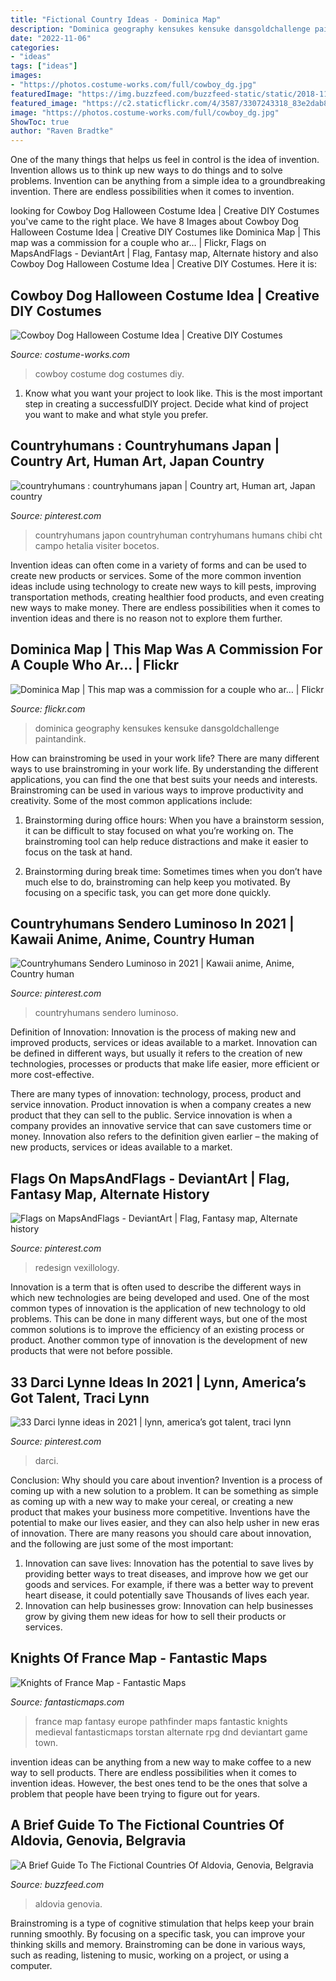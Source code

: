```yaml
---
title: "Fictional Country Ideas - Dominica Map"
description: "Dominica geography kensukes kensuke dansgoldchallenge paintandink"
date: "2022-11-06"
categories:
- "ideas"
tags: ["ideas"]
images:
- "https://photos.costume-works.com/full/cowboy_dg.jpg"
featuredImage: "https://img.buzzfeed.com/buzzfeed-static/static/2018-11/28/15/campaign_images/buzzfeed-prod-web-04/a-brief-guide-to-the-fictional-countries-of-aldov-2-27034-1543437341-6_dblbig.jpg"
featured_image: "https://c2.staticflickr.com/4/3587/3307243318_83e2dab8be_z.jpg?zz=1"
image: "https://photos.costume-works.com/full/cowboy_dg.jpg"
ShowToc: true
author: "Raven Bradtke"
---
```



One of the many things that helps us feel in control is the idea of invention. Invention allows us to think up new ways to do things and to solve problems. Invention can be anything from a simple idea to a groundbreaking invention. There are endless possibilities when it comes to invention. 

	

		
looking for Cowboy Dog Halloween Costume Idea | Creative DIY Costumes you've came to the right place. We have 8 Images about Cowboy Dog Halloween Costume Idea | Creative DIY Costumes like Dominica Map | This map was a commission for a couple who ar… | Flickr, Flags on MapsAndFlags - DeviantArt | Flag, Fantasy map, Alternate history and also Cowboy Dog Halloween Costume Idea | Creative DIY Costumes. Here it is:
		
    
## Cowboy Dog Halloween Costume Idea | Creative DIY Costumes

<img loading=lazy src="https://photos.costume-works.com/full/cowboy_dg.jpg" onerror="this.onerror=null;this.src='https://tse2.mm.bing.net/th?id=OIP.e2lC31XRwoi187vwmEpOJAHaL5&amp;pid=15.1';" alt="Cowboy Dog Halloween Costume Idea | Creative DIY Costumes">

_Source: costume-works.com_

>cowboy costume dog costumes diy. 

	

1. Know what you want your project to look like. This is the most important step in creating a successfulDIY project. Decide what kind of project you want to make and what style you prefer.

    
## Countryhumans : Countryhumans Japan | Country Art, Human Art, Japan Country

<img loading=lazy src="https://i.pinimg.com/736x/0c/dd/7f/0cdd7f8bcd5f42bee2adf9704ef144dd.jpg" onerror="this.onerror=null;this.src='https://tse1.mm.bing.net/th?id=OIP.1LexOe1FeVETjRf38oC6tQHaM3&amp;pid=15.1';" alt="countryhumans : countryhumans japan | Country art, Human art, Japan country">

_Source: pinterest.com_

>countryhumans japon countryhuman contryhumans humans chibi cht campo hetalia visiter bocetos. 

	

Invention ideas can often come in a variety of forms and can be used to create new products or services. Some of the more common invention ideas include using technology to create new ways to kill pests, improving transportation methods, creating healthier food products, and even creating new ways to make money. There are endless possibilities when it comes to invention ideas and there is no reason not to explore them further.

    
## Dominica Map | This Map Was A Commission For A Couple Who Ar… | Flickr

<img loading=lazy src="https://c2.staticflickr.com/4/3587/3307243318_83e2dab8be_z.jpg?zz=1" onerror="this.onerror=null;this.src='https://tse2.mm.bing.net/th?id=OIP.ySM0LoESc7CapiitKcxaMQHaHd&amp;pid=15.1';" alt="Dominica Map | This map was a commission for a couple who ar… | Flickr">

_Source: flickr.com_

>dominica geography kensukes kensuke dansgoldchallenge paintandink. 

	

How can brainstroming be used in your work life?
There are many different ways to use brainstroming in your work life. By understanding the different applications, you can find the one that best suits your needs and interests. Brainstroming can be used in various ways to improve productivity and creativity. Some of the most common applications include:
1) Brainstorming during office hours: When you have a brainstorm session, it can be difficult to stay focused on what you’re working on. The brainstroming tool can help reduce distractions and make it easier to focus on the task at hand.

2) Brainstorming during break time: Sometimes times when you don’t have much else to do, brainstroming can help keep you motivated. By focusing on a specific task, you can get more done quickly.

    
## Countryhumans Sendero Luminoso In 2021 | Kawaii Anime, Anime, Country Human

<img loading=lazy src="https://i.pinimg.com/736x/6c/ee/5a/6cee5ad67ba360b500fd7f10a330185f.jpg" onerror="this.onerror=null;this.src='https://tse2.mm.bing.net/th?id=OIP.ZYZfoxLm2S_D33FSAhY2UwHaHa&amp;pid=15.1';" alt="Countryhumans Sendero Luminoso in 2021 | Kawaii anime, Anime, Country human">

_Source: pinterest.com_

>countryhumans sendero luminoso. 

	

Definition of Innovation:
Innovation is the process of making new and improved products, services or ideas available to a market. Innovation can be defined in different ways, but usually it refers to the creation of new technologies, processes or products that make life easier, more efficient or more cost-effective.

There are many types of innovation: technology, process, product and service innovation. Product innovation is when a company creates a new product that they can sell to the public. Service innovation is when a company provides an innovative service that can save customers time or money. Innovation also refers to the definition given earlier – the making of new products, services or ideas available to a market.

    
## Flags On MapsAndFlags - DeviantArt | Flag, Fantasy Map, Alternate History

<img loading=lazy src="https://i.pinimg.com/736x/08/4e/a2/084ea260f44c27c0378b5aa39178df85.jpg" onerror="this.onerror=null;this.src='https://tse3.mm.bing.net/th?id=OIP.l1zc-6wAgfn9M8RqDqxzdwHaDt&amp;pid=15.1';" alt="Flags on MapsAndFlags - DeviantArt | Flag, Fantasy map, Alternate history">

_Source: pinterest.com_

>redesign vexillology. 

	

Innovation is a term that is often used to describe the different ways in which new technologies are being developed and used. One of the most common types of innovation is the application of new technology to old problems. This can be done in many different ways, but one of the most common solutions is to improve the efficiency of an existing process or product. Another common type of innovation is the development of new products that were not before possible.

    
## 33 Darci Lynne Ideas In 2021 | Lynn, America’s Got Talent, Traci Lynn

<img loading=lazy src="https://i.pinimg.com/236x/ec/ff/41/ecff41e3e4718882b852f03804e26262.jpg" onerror="this.onerror=null;this.src='https://tse1.mm.bing.net/th?id=OIP.P7UJHC-FZApNYUViF2zTMgAAAA&amp;pid=15.1';" alt="33 Darci lynne ideas in 2021 | lynn, america’s got talent, traci lynn">

_Source: pinterest.com_

>darci. 

	

Conclusion: Why should you care about invention?
Invention is a process of coming up with a new solution to a problem. It can be something as simple as coming up with a new way to make your cereal, or creating a new product that makes your business more competitive. Inventions have the potential to make our lives easier, and they can also help usher in new eras of innovation. There are many reasons you should care about innovation, and the following are just some of the most important: 
1) Innovation can save lives: Innovation has the potential to save lives by providing better ways to treat diseases, and improve how we get our goods and services. For example, if there was a better way to prevent heart disease, it could potentially save Thousands of lives each year. 
2) Innovation can help businesses grow: Innovation can help businesses grow by giving them new ideas for how to sell their products or services.

    
## Knights Of France Map - Fantastic Maps

<img loading=lazy src="http://www.fantasticmaps.com/wp-content/uploads/2011/09/francewebpreview.jpg" onerror="this.onerror=null;this.src='https://tse2.mm.bing.net/th?id=OIP.vx8jh1L1mb5if2WgxQOKGgHaJl&amp;pid=15.1';" alt="Knights of France Map - Fantastic Maps">

_Source: fantasticmaps.com_

>france map fantasy europe pathfinder maps fantastic knights medieval fantasticmaps torstan alternate rpg dnd deviantart game town. 

	

invention ideas can be anything from a new way to make coffee to a new way to sell products. There are endless possibilities when it comes to invention ideas. However, the best ones tend to be the ones that solve a problem that people have been trying to figure out for years.

    
## A Brief Guide To The Fictional Countries Of Aldovia, Genovia, Belgravia

<img loading=lazy src="https://img.buzzfeed.com/buzzfeed-static/static/2018-11/28/15/campaign_images/buzzfeed-prod-web-04/a-brief-guide-to-the-fictional-countries-of-aldov-2-27034-1543437341-6_dblbig.jpg" onerror="this.onerror=null;this.src='https://tse2.mm.bing.net/th?id=OIP.QBqHwAOuLtcCYo-nPdh4MAHaE6&amp;pid=15.1';" alt="A Brief Guide To The Fictional Countries Of Aldovia, Genovia, Belgravia">

_Source: buzzfeed.com_

>aldovia genovia. 

	

Brainstroming is a type of cognitive stimulation that helps keep your brain running smoothly. By focusing on a specific task, you can improve your thinking skills and memory. Brainstroming can be done in various ways, such as reading, listening to music, working on a project, or using a computer.

